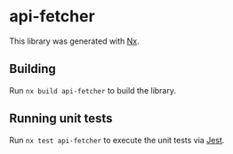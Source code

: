 # api-fetcher

This library was generated with [Nx](https://nx.dev).

## Building

Run `nx build api-fetcher` to build the library.

## Running unit tests

Run `nx test api-fetcher` to execute the unit tests via [Jest](https://jestjs.io).
